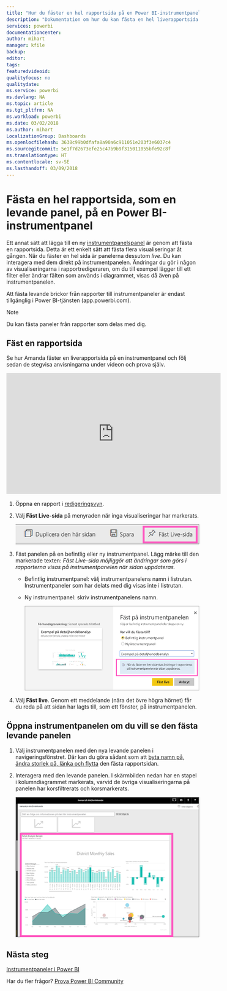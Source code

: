 ```yaml
---
title: "Hur du fäster en hel rapportsida på en Power BI-instrumentpanel "
description: "Dokumentation om hur du kan fästa en hel liverapportsida på en Power BI-instrumentpanel från en rapport."
services: powerbi
documentationcenter: 
author: mihart
manager: kfile
backup: 
editor: 
tags: 
featuredvideoid: 
qualityfocus: no
qualitydate: 
ms.service: powerbi
ms.devlang: NA
ms.topic: article
ms.tgt_pltfrm: NA
ms.workload: powerbi
ms.date: 03/02/2018
ms.author: mihart
LocalizationGroup: Dashboards
ms.openlocfilehash: 3638c99b0dfafa8a90a6c911051e203f3e6037c4
ms.sourcegitcommit: 5e1f7d2673efe25c47b9b9f315011055bfe92c8f
ms.translationtype: HT
ms.contentlocale: sv-SE
ms.lasthandoff: 03/09/2018
---
```

# <a name="pin-an-entire-report-page-as-a-live-tile-to-a-power-bi-dashboard"></a>Fästa en hel rapportsida, som en levande panel, på en Power BI-instrumentpanel
Ett annat sätt att lägga till en ny [instrumentpanelspanel](service-dashboard-tiles.md) är genom att fästa en rapportsida. Detta är ett enkelt sätt att fästa flera visualiseringar åt gången.  När du fäster en hel sida är panelerna dessutom *live*. Du kan interagera med dem direkt på instrumentpanelen. Ändringar du gör i någon av visualiseringarna i rapportredigeraren, om du till exempel lägger till ett filter eller ändrar fälten som används i diagrammet, visas då även på instrumentpanelen.  

Att fästa levande brickor från rapporter till instrumentpaneler är endast tillgänglig i Power BI-tjänsten (app.powerbi.com).

> [!NOTE]
> Du kan fästa paneler från rapporter som delas med dig.
> 
> 

## <a name="pin-a-report-page"></a>Fäst en rapportsida
Se hur Amanda fäster en liverapportsida på en instrumentpanel och följ sedan de stegvisa anvisningarna under videon och prova själv.

<iframe width="560" height="315" src="https://www.youtube.com/embed/EzhfBpPboPA" frameborder="0" allowfullscreen></iframe>


1. Öppna en rapport i [redigeringsvyn](service-interact-with-a-report-in-editing-view.md).
2. Välj **Fäst Live-sida** på menyraden när inga visualiseringar har markerats.
   
   ![Ikonen Fäst Live-sida](media/service-dashboard-pin-live-tile-from-report/pbi-pin-live-page.png) 
3. Fäst panelen på en befintlig eller ny instrumentpanel. Lägg märke till den markerade texten: *Fäst Live-sida möjliggör att ändringar som görs i rapporterna visas på instrumentpanelen när sidan uppdateras.*
   
   * Befintlig instrumentpanel: välj instrumentpanelens namn i listrutan. Instrumentpaneler som har delats med dig visas inte i listrutan.
   * Ny instrumentpanel: skriv instrumentpanelens namn.
     
     ![Dialogrutan Fäst på instrumentpanelen](media/service-dashboard-pin-live-tile-from-report/pbi-pin-live-page-dialog.png)
4. Välj **Fäst live**. Genom ett meddelande (nära det övre högra hörnet) får du reda på att sidan har lagts till, som ett fönster, på instrumentpanelen.

## <a name="open-the-dashboard-to-see-the-pinned-live-tile"></a>Öppna instrumentpanelen om du vill se den fästa levande panelen
1. Välj instrumentpanelen med den nya levande panelen i navigeringsfönstret. Där kan du göra sådant som att [byta namn på, ändra storlek på, länka och flytta](service-dashboard-edit-tile.md) den fästa rapportsidan.  
2. Interagera med den levande panelen.  I skärmbilden nedan har en stapel i kolumndiagrammet markerats, varvid de övriga visualiseringarna på panelen har korsfiltrerats och korsmarkerats.
   
    ![instrumentpaneler med en levande panel](media/service-dashboard-pin-live-tile-from-report/pbi-live-tile.png)

## <a name="next-steps"></a>Nästa steg
[Instrumentpaneler i Power BI](service-dashboards.md)

Har du fler frågor? [Prova Power BI Community](http://community.powerbi.com/)

